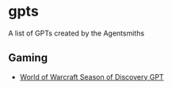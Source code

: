 # gpts
A list of GPTs created by the Agentsmiths

## Gaming

- [World of Warcraft Season of Discovery GPT](https://github.com/The-Agentsmiths/season-of-discovery)
